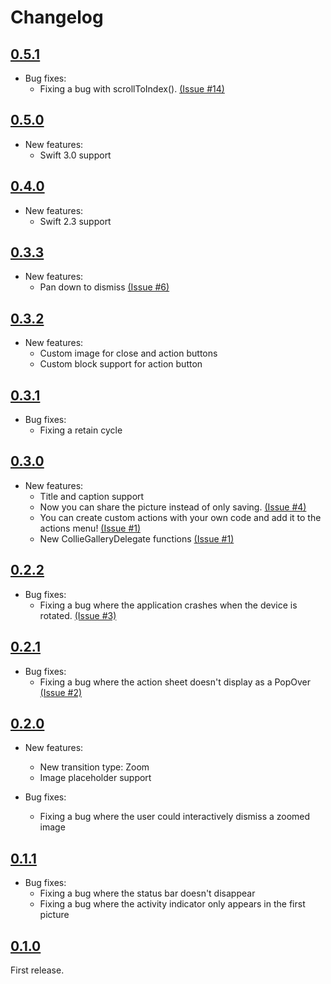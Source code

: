 # Changelog

## [0.5.1](https://github.com/gmunhoz/CollieGallery/releases/tag/0.5.1)
- Bug fixes:
    - Fixing a bug with scrollToIndex(). [(Issue #14)](https://github.com/gmunhoz/CollieGallery/issues/14)

## [0.5.0](https://github.com/gmunhoz/CollieGallery/releases/tag/0.5.0)
- New features:
    - Swift 3.0 support

## [0.4.0](https://github.com/gmunhoz/CollieGallery/releases/tag/0.4.0)
- New features:
    - Swift 2.3 support

## [0.3.3](https://github.com/gmunhoz/CollieGallery/releases/tag/0.3.3)
- New features:
  - Pan down to dismiss [(Issue #6)](https://github.com/gmunhoz/CollieGallery/issues/6)
  
## [0.3.2](https://github.com/gmunhoz/CollieGallery/releases/tag/0.3.2)
- New features:
  - Custom image for close and action buttons
  - Custom block support for action button
  
## [0.3.1](https://github.com/gmunhoz/CollieGallery/releases/tag/0.3.1)
- Bug fixes:
  - Fixing a retain cycle
  
## [0.3.0](https://github.com/gmunhoz/CollieGallery/releases/tag/0.3.0)
- New features:
  - Title and caption support
  - Now you can share the picture instead of only saving. [(Issue #4)](https://github.com/gmunhoz/CollieGallery/issues/4)
  - You can create custom actions with your own code and add it to the actions menu! [(Issue #1)](https://github.com/gmunhoz/CollieGallery/issues/1)
  - New CollieGalleryDelegate functions [(Issue #1)](https://github.com/gmunhoz/CollieGallery/issues/1)

## [0.2.2](https://github.com/gmunhoz/CollieGallery/releases/tag/0.2.2)
- Bug fixes:
  - Fixing a bug where the application crashes when the device is rotated. [(Issue #3)](https://github.com/gmunhoz/CollieGallery/issues/3)

## [0.2.1](https://github.com/gmunhoz/CollieGallery/releases/tag/0.2.1)
- Bug fixes:
  - Fixing a bug where the action sheet doesn't display as a PopOver [(Issue #2)](https://github.com/gmunhoz/CollieGallery/issues/2)

## [0.2.0](https://github.com/gmunhoz/CollieGallery/releases/tag/0.2.0)
- New features:
  - New transition type: Zoom
  - Image placeholder support
  
- Bug fixes:
  - Fixing a bug where the user could interactively dismiss a zoomed image


## [0.1.1](https://github.com/gmunhoz/CollieGallery/releases/tag/0.1.1)
- Bug fixes:
  - Fixing a bug where the status bar doesn't disappear
  - Fixing a bug where the activity indicator only appears in the first picture


## [0.1.0](https://github.com/gmunhoz/CollieGallery/releases/tag/0.1.0)
First release.
